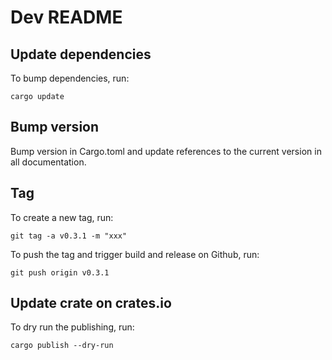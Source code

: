 # Dev README

## Update dependencies
To bump dependencies, run:

```
cargo update
```

## Bump version

Bump version in Cargo.toml and update references to the current version in all documentation.

## Tag
To create a new tag, run:

```
git tag -a v0.3.1 -m "xxx" 
```

To push the tag and trigger build and release on Github, run:

```
git push origin v0.3.1
```

## Update crate on crates.io

To dry run the publishing, run:

```
cargo publish --dry-run
```